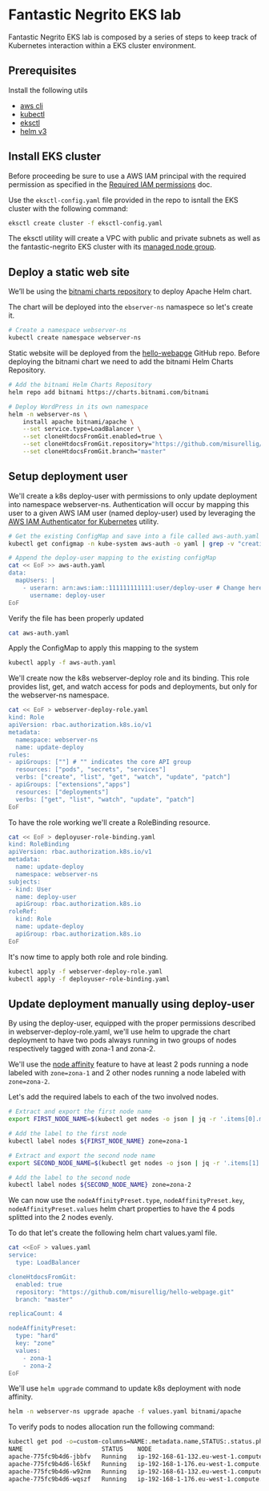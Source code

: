# Fantastic Negrito EKS lab

Fantastic Negrito EKS lab is composed by a series of steps to keep track of Kubernetes interaction within a EKS cluster environment.

## Prerequisites

Install the following utils

  * [aws cli](https://docs.aws.amazon.com/cli/latest/userguide/cli-chap-install.html)
  * [kubectl](https://kubernetes.io/docs/tasks/tools/)
  * [eksctl](https://eksctl.io/)
  * [helm v3](https://helm.sh/)

## Install EKS cluster

Before proceeding be sure to use a AWS IAM principal with the required permission as specified in the [Required IAM permissions](https://docs.aws.amazon.com/eks/latest/userguide/getting-started-eksctl.html#eksctl-prereqs) doc.



Use the ``eksctl-config.yaml`` file provided in the repo to isntall the EKS cluster with the following command:

```bash
eksctl create cluster -f eksctl-config.yaml
```

The eksctl utility will create a VPC with public and private subnets as well as the fantastic-negrito EKS cluster with its [managed node group](https://docs.aws.amazon.com/eks/latest/userguide/managed-node-groups.html).

## Deploy a static web site

We’ll be using the [bitnami charts repository](https://github.com/bitnami/charts) to deploy Apache Helm chart.

The chart will be deployed into the ``ebserver-ns`` namaspece so let's create it.

```bash
# Create a namespace webserver-ns
kubectl create namespace webserver-ns
```

Static website will be deployed from the [hello-webapge](https://github.com/misurellig/hello-webpage) GitHub repo. Before deploying the bitnami chart we need to add the bitnami Helm Charts Repository.

```bash
# Add the bitnami Helm Charts Repository
helm repo add bitnami https://charts.bitnami.com/bitnami

# Deploy WordPress in its own namespace
helm -n webserver-ns \
    install apache bitnami/apache \
    --set service.type=LoadBalancer \
    --set cloneHtdocsFromGit.enabled=true \
    --set cloneHtdocsFromGit.repository="https://github.com/misurellig/hello-webpage.git" \
    --set cloneHtdocsFromGit.branch="master"
```

## Setup deployment user

We'll create a k8s deploy-user with permissions to only update deployment into namespace webserver-ns. Authentication will occur by mapping this user to a given AWS IAM user (named deploy-user) used by leveraging the [AWS IAM Authenticator for Kubernetes](https://github.com/kubernetes-sigs/aws-iam-authenticator) utility.

```bash
# Get the existing ConfigMap and save into a file called aws-auth.yaml
kubectl get configmap -n kube-system aws-auth -o yaml | grep -v "creationTimestamp\|resourceVersion\|selfLink\|uid" | sed '/^  annotations:/,+2 d' > aws-auth.yaml

# Append the deploy-user mapping to the existing configMap
cat << EoF >> aws-auth.yaml
data:
  mapUsers: |
    - userarn: arn:aws:iam::111111111111:user/deploy-user # Change here with proper ARN
      username: deploy-user
EoF
```

Verify the file has been properly updated

```bash
cat aws-auth.yaml
```

Apply the ConfigMap to apply this mapping to the system

```bash
kubectl apply -f aws-auth.yaml
```

We'll create now the k8s webserver-deploy role and its binding. This role provides list, get, and watch access for pods and deployments, but only for the webserver-ns namespace.

```bash
cat << EoF > webserver-deploy-role.yaml
kind: Role
apiVersion: rbac.authorization.k8s.io/v1
metadata:
  namespace: webserver-ns
  name: update-deploy
rules:
- apiGroups: [""] # "" indicates the core API group
  resources: ["pods", "secrets", "services"]
  verbs: ["create", "list", "get", "watch", "update", "patch"]
- apiGroups: ["extensions","apps"]
  resources: ["deployments"]
  verbs: ["get", "list", "watch", "update", "patch"]
EoF
```

To have the role working we'll create a RoleBinding resource.

```bash
cat << EoF > deployuser-role-binding.yaml
kind: RoleBinding
apiVersion: rbac.authorization.k8s.io/v1
metadata:
  name: update-deploy
  namespace: webserver-ns
subjects:
- kind: User
  name: deploy-user
  apiGroup: rbac.authorization.k8s.io
roleRef:
  kind: Role
  name: update-deploy
  apiGroup: rbac.authorization.k8s.io
EoF
```

It's now time to apply both role and role binding.

```bash
kubectl apply -f webserver-deploy-role.yaml
kubectl apply -f deployuser-role-binding.yaml
```

## Update deployment manually using deploy-user

By using the deploy-user, equipped with the proper permissions described in webserver-deploy-role.yaml, we'll use helm to upgrade the chart deployment to have two pods always running in two groups of nodes respectively tagged with zona-1 and zona-2.

We'll use the [node affinity](https://kubernetes.io/docs/concepts/scheduling-eviction/assign-pod-node/#node-affinity) feature to have at least 2 pods running a node labeled with `zone=zona-1` and 2 other nodes running a node labeled with `zone=zona-2`.

Let's add the required labels to each of the two involved nodes.

```bash
# Extract and export the first node name
export FIRST_NODE_NAME=$(kubectl get nodes -o json | jq -r '.items[0].metadata.name')

# Add the label to the first node
kubectl label nodes ${FIRST_NODE_NAME} zone=zona-1
```

```bash
# Extract and export the second node name
export SECOND_NODE_NAME=$(kubectl get nodes -o json | jq -r '.items[1].metadata.name')

# Add the label to the second node
kubectl label nodes ${SECOND_NODE_NAME} zone=zona-2
```

We can now use the `nodeAffinityPreset.type`, `nodeAffinityPreset.key`, `nodeAffinityPreset.values` helm chart properties to have the 4 pods splitted into the 2 nodes evenly.

To do that let's create the following helm chart values.yaml file.

```bash
cat <<EoF > values.yaml
service:
  type: LoadBalancer

cloneHtdocsFromGit:
  enabled: true
  repository: "https://github.com/misurellig/hello-webpage.git"
  branch: "master"

replicaCount: 4

nodeAffinityPreset:
  type: "hard"
  key: "zone"
  values:
    - zona-1
    - zona-2
EoF
```

We'll use `helm upgrade` command to update k8s deployment with node affinity.

```bash
helm -n webserver-ns upgrade apache -f values.yaml bitnami/apache
```

To verify pods to nodes allocation run the following command:

```bash
kubectl get pod -o=custom-columns=NAME:.metadata.name,STATUS:.status.phase,NODE:.spec.nodeName -n webserver-ns
NAME                      STATUS    NODE
apache-775fc9b4d6-jbbfv   Running   ip-192-168-61-132.eu-west-1.compute.internal
apache-775fc9b4d6-l65kf   Running   ip-192-168-1-176.eu-west-1.compute.internal
apache-775fc9b4d6-w92nm   Running   ip-192-168-61-132.eu-west-1.compute.internal
apache-775fc9b4d6-wqszf   Running   ip-192-168-1-176.eu-west-1.compute.internal
```
